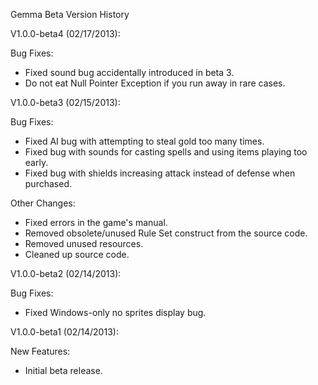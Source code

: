 Gemma Beta Version History

V1.0.0-beta4 (02/17/2013):

Bug Fixes:

-   Fixed sound bug accidentally introduced in beta 3.
-   Do not eat Null Pointer Exception if you run away in rare cases.

V1.0.0-beta3 (02/15/2013):

Bug Fixes:

-   Fixed AI bug with attempting to steal gold too many times.
-   Fixed bug with sounds for casting spells and using items playing too
    early.
-   Fixed bug with shields increasing attack instead of defense when
    purchased.

Other Changes:

-   Fixed errors in the game\'s manual.
-   Removed obsolete/unused Rule Set construct from the source code.
-   Removed unused resources.
-   Cleaned up source code.

V1.0.0-beta2 (02/14/2013):

Bug Fixes:

-   Fixed Windows-only no sprites display bug.

V1.0.0-beta1 (02/14/2013):

New Features:

-   Initial beta release.
